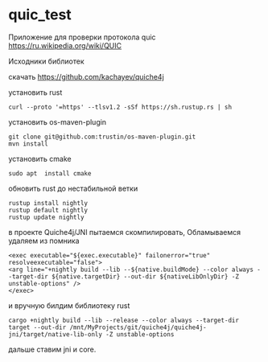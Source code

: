 # quic_test

Приложение для проверки протокола quic
https://ru.wikipedia.org/wiki/QUIC

Исходники библиотек

скачать
https://github.com/kachayev/quiche4j

установить rust
```
curl --proto '=https' --tlsv1.2 -sSf https://sh.rustup.rs | sh
```

установить os-maven-plugin
```
git clone git@github.com:trustin/os-maven-plugin.git
mvn install
```
установить cmake

```
sudo apt  install cmake
```

обновить rust до нестабильной ветки
```
rustup install nightly
rustup default nightly
rustup update nightly
```
 

в проекте Quiche4j/JNI пытаемся скомпилировать, Обламываемся
удаляем из помника
```
<exec executable="${exec.executable}" failonerror="true" resolveexecutable="false">
<arg line="+nightly build --lib --${native.buildMode} --color always --target-dir ${native.targetDir} --out-dir ${nativeLibOnlyDir} -Z unstable-options" />
</exec>
```

и вручную билдим библиотеку rust
```
cargo +nightly build --lib --release --color always --target-dir target --out-dir /mnt/MyProjects/git/quiche4j/quiche4j-jni/target/native-lib-only -Z unstable-options
```

дальше ставим jni и core.

